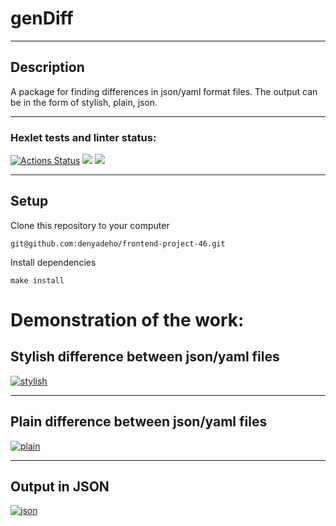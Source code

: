 # genDiff
____
## Description
A package for finding differences in json/yaml format files. The output can be in the form of stylish, plain, json.

____
### Hexlet tests and linter status:
[![Actions Status](https://github.com/denyadeho/frontend-project-46/workflows/hexlet-check/badge.svg)](https://github.com/denyadeho/frontend-project-46/actions)
<a href="https://codeclimate.com/github/denyadeho/frontend-project-46/maintainability"><img src="https://api.codeclimate.com/v1/badges/d9a80d7dd1a230123545/maintainability" /></a>
<a href="https://codeclimate.com/github/denyadeho/frontend-project-44/test_coverage"><img src="https://api.codeclimate.com/v1/badges/a552e3fd1d2e414332a6/test_coverage" /></a>
____
## Setup
Clone this repository to your computer

`git@github.com:denyadeho/frontend-project-46.git`

Install dependencies

`make install`

# Demonstration of the work:

## Stylish difference between json/yaml files
[![stylish](https://i.imgur.com/n6pJxG2.png)](https://asciinema.org/a/0Ed4H6PFy3GibRI1b6ijTxLNk)
____
## Plain difference between json/yaml files
[![plain](https://i.imgur.com/fEVFxTh.png)](https://asciinema.org/a/68pzf0dEiXBCsuK0iuYH63ak6)
____
## Output in JSON
[![json](https://i.imgur.com/6tVYRcb.png)](https://asciinema.org/a/zNOR0n8k0vKpIl9ztlMCa0iZs)
